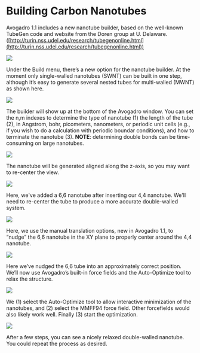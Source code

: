 # Building Carbon Nanotubes

Avogadro 1.1 includes a new nanotube builder, based on the well-known TubeGen code and website from the Doren group at U. Delaware. ([http://turin.nss.udel.edu/research/tubegenonline.html](http://turin.nss.udel.edu/research/tubegenonline.html))

![][1]

[1]: images/5-building-carbon-nanotubes/media_1340334543445.png

Under the Build menu, there’s a new option for the nanotube builder. At the moment only single-walled nanotubes (SWNT) can be built in one step, although it’s easy to generate several nested tubes for multi-walled (MWNT) as shown here.

![][2]

[2]: images/5-building-carbon-nanotubes/media_1340334581991.png

The builder will show up at the bottom of the Avogadro window. You can set the n,m indexes to determine the type of nanotube (1)  the length of the tube (2), in Angstrom, bohr, picometers, nanometers, or periodic unit cells (e.g., if you wish to do a calculation with periodic boundar conditions), and how to terminate the nanotube (3). **NOTE**: determining double bonds can be time-consuming on large nanotubes.

![][3]

[3]: images/5-building-carbon-nanotubes/media_1340334958508.png

The nanotube will be generated aligned along the z-axis, so you may want to re-center the view.

![][4]

[4]: images/5-building-carbon-nanotubes/media_1340335027391.png

Here, we've added a 6,6 nanotube after inserting our 4,4 nanotube. We'll need to re-center the tube to produce a more accurate double-walled system.

![][5]

[5]: images/5-building-carbon-nanotubes/media_1340335238130.png

Here, we use the manual translation options, new in Avogadro 1.1, to “nudge” the 6,6 nanotube in the XY plane to properly center around the 4,4 nanotube.

![][6]

[6]: images/5-building-carbon-nanotubes/media_1340335304968.png

Here we’ve nudged the 6,6 tube into an approximately correct position. We’ll now use Avogadro’s built-in force fields and the Auto-Optimize tool to relax the structure.

![][7]

[7]: images/5-building-carbon-nanotubes/media_1340335406817.png

We (1) select the Auto-Optimize tool to allow interactive minimization of the nanotubes, and (2) select the MMFF94 force field. Other forcefields would also likely work well. Finally (3) start the optimization.

![][8]

[8]: images/5-building-carbon-nanotubes/media_1340335353244.png

After a few steps, you can see a nicely relaxed double-walled nanotube. You could repeat the process as desired.